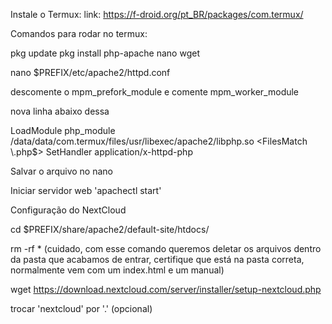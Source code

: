 Instale o Termux:
link: https://f-droid.org/pt_BR/packages/com.termux/

Comandos para rodar no termux:

pkg update
pkg install php-apache nano wget

nano $PREFIX/etc/apache2/httpd.conf

descomente o mpm_prefork_module e comente mpm_worker_module

nova linha abaixo dessa

LoadModule php_module /data/data/com.termux/files/usr/libexec/apache2/libphp.so
<FilesMatch \\.php$>
    SetHandler application/x-httpd-php
<FilesMatch>

Salvar o arquivo no nano

Iniciar servidor web
'apachectl start'

Configuração do NextCloud

cd $PREFIX/share/apache2/default-site/htdocs/

rm -rf * (cuidado, com esse comando queremos deletar os arquivos dentro da pasta que acabamos de entrar, certifique que está na pasta correta, normalmente vem com um index.html e um manual)

wget https://download.nextcloud.com/server/installer/setup-nextcloud.php

trocar 'nextcloud' por '.' (opcional)

